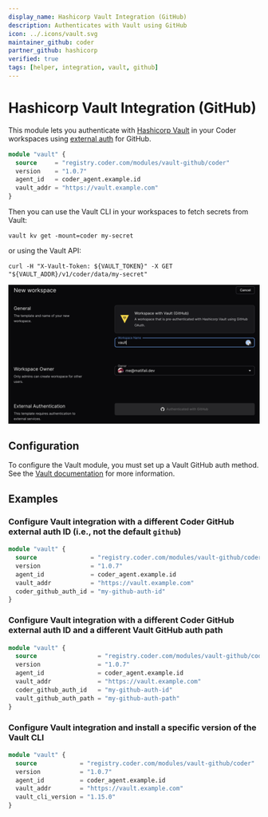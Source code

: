 ```yaml
---
display_name: Hashicorp Vault Integration (GitHub)
description: Authenticates with Vault using GitHub
icon: ../.icons/vault.svg
maintainer_github: coder
partner_github: hashicorp
verified: true
tags: [helper, integration, vault, github]
---
```


# Hashicorp Vault Integration (GitHub)

This module lets you authenticate with [Hashicorp Vault](https://www.vaultproject.io/) in your Coder workspaces using [external auth](https://coder.com/docs/v2/latest/admin/external-auth) for GitHub.

```tf
module "vault" {
  source     = "registry.coder.com/modules/vault-github/coder"
  version    = "1.0.7"
  agent_id   = coder_agent.example.id
  vault_addr = "https://vault.example.com"
}
```

Then you can use the Vault CLI in your workspaces to fetch secrets from Vault:

```shell
vault kv get -mount=coder my-secret
```

or using the Vault API:

```shell
curl -H "X-Vault-Token: ${VAULT_TOKEN}" -X GET "${VAULT_ADDR}/v1/coder/data/my-secret"
```

![Vault login](../.images/vault-login.png)

## Configuration

To configure the Vault module, you must set up a Vault GitHub auth method. See the [Vault documentation](https://www.vaultproject.io/docs/auth/github) for more information.

## Examples

### Configure Vault integration with a different Coder GitHub external auth ID (i.e., not the default `github`)

```tf
module "vault" {
  source               = "registry.coder.com/modules/vault-github/coder"
  version              = "1.0.7"
  agent_id             = coder_agent.example.id
  vault_addr           = "https://vault.example.com"
  coder_github_auth_id = "my-github-auth-id"
}
```

### Configure Vault integration with a different Coder GitHub external auth ID and a different Vault GitHub auth path

```tf
module "vault" {
  source                 = "registry.coder.com/modules/vault-github/coder"
  version                = "1.0.7"
  agent_id               = coder_agent.example.id
  vault_addr             = "https://vault.example.com"
  coder_github_auth_id   = "my-github-auth-id"
  vault_github_auth_path = "my-github-auth-path"
}
```

### Configure Vault integration and install a specific version of the Vault CLI

```tf
module "vault" {
  source            = "registry.coder.com/modules/vault-github/coder"
  version           = "1.0.7"
  agent_id          = coder_agent.example.id
  vault_addr        = "https://vault.example.com"
  vault_cli_version = "1.15.0"
}
```
